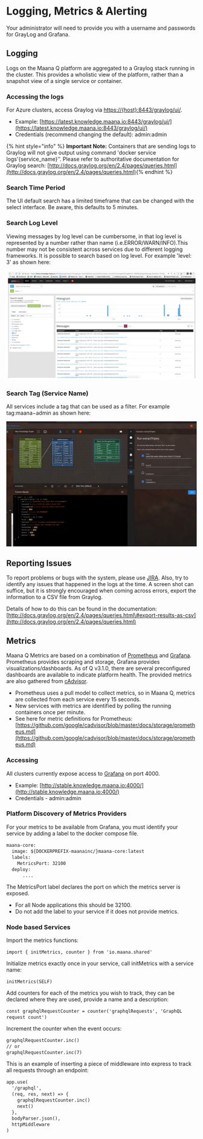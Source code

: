 # Logging, Metrics & Alerting

Your administrator will need to provide you with a username and passwords for GrayLog and Grafana.

## Logging  <a id="logging"></a>

Logs on the Maana Q platform are aggregated to a Graylog stack running in the cluster. This provides a wholistic view of the platform, rather than a snapshot view of a single service or container.

### Accessing the logs   <a id="accessing-the-logs"></a>

For Azure clusters, access Graylog via [https://{host}:8443/graylog/ui/](https://{host}:8443/graylog/ui/).

* Example: [https://latest.knowledge.maana.io:8443/graylog/ui/](https://latest.knowledge.maana.io:8443/graylog/ui/)​
* Credentials \(recommend changing the default\): admin:admin

{% hint style="info" %}
**Important Note:** Containers that are sending logs to Graylog will not give output using command 'docker service logs'{service\_name}’’. Please refer to authoritative documentation for Graylog search: [http://docs.graylog.org/en/2.4/pages/queries.html](http://docs.graylog.org/en/2.4/pages/queries.html)​
{% endhint %}

### Search Time Period  <a id="search-time-period"></a>

The UI default search has a limited timeframe that can be changed with the select interface. Be aware, this defaults to 5 minutes.

### Search Log Level  <a id="search-log-level"></a>

Viewing messages by log level can be cumbersome, in that log level is represented by a number rather than name \(i.e.ERROR/WARN/INFO\).This number may not be consistent across services due to different logging frameworks. It is possible to search based on log level. For example 'level: 3' as shown here:

![Example &apos;level 3&apos;](../../../.gitbook/assets/image%20%2820%29.png)

### Search Tag \(Service Name\)  <a id="search-tag-service-name"></a>

All services include a tag that can be used as a filter. For example tag:maana−admin as shown here:

![Example Tag](../../../.gitbook/assets/image%20%2874%29.png)

## Reporting Issues  <a id="reporting-issues"></a>

To report problems or bugs with the system, please use [JIRA](https://jira.corp.maana.io/secure/WelcomeToJIRA.jspa). Also, try to identify any issues that happened in the logs at the time. A screen shot can suffice, but it is strongly encouraged when coming across errors, export the information to a CSV file from Graylog.

Details of how to do this can be found in the documentation: [http://docs.graylog.org/en/2.4/pages/queries.html\#export-results-as-csv](http://docs.graylog.org/en/2.4/pages/queries.html)​

## Metrics  <a id="metrics"></a>

Maana Q Metrics are based on a combination of [Prometheus](https://prometheus.io/) and [Grafana](https://grafana.com/). Prometheus provides scraping and storage, Grafana provides visualizations/dashboards. As of Q v3.1.0, there are several preconfigured dashboards are available to indicate platform health. The provided metrics are also gathered from [cAdvisor](https://github.com/google/cadvisor).

* Prometheus uses a pull model to collect metrics, so in Maana Q, metrics are collected from each service every 15 seconds.
* New services with metrics are identified by polling the running containers once per minute.
* See here for metric definitions for Prometheus: [https://github.com/google/cadvisor/blob/master/docs/storage/prometheus.md](https://github.com/google/cadvisor/blob/master/docs/storage/prometheus.md)

### Accessing  <a id="accessing"></a>

All clusters currently expose access to [Grafana](https://grafana.com/) on port 4000.

* Example: [http://stable.knowledge.maana.io:4000/](http://stable.knowledge.maana.io:4000/)​
* Credentials - admin:admin

### Platform Discovery of Metrics Providers  <a id="platform-discovery-of-metrics-providers"></a>

For your metrics to be available from Grafana, you must identify your service by adding a label to the docker compose file.

```text
maana-core:
  image: ${DOCKERPREFIX-maanainc/}maana-core:latest
  labels:
    MetricsPort: 32100
  deploy:
      ....
```

The MetricsPort label declares the port on which the metrics server is exposed.

* For all Node applications this should be 32100.
* Do not add the label to your service if it does not provide metrics.

### Node based Services  <a id="node-based-services"></a>

Import the metrics functions:

```text
import { initMetrics, counter } from 'io.maana.shared'
```

Initialize metrics exactly once in your service, call initMetrics with a service name:

```text
initMetrics(SELF)
```

Add counters for each of the metrics you wish to track, they can be declared where they are used, provide a name and a description:

```text
const graphqlRequestCounter = counter('graphqlRequests', 'GraphQL request count')
```

Increment the counter when the event occurs:

```text
graphqlRequestCounter.inc()
// or
graphqlRequestCounter.inc(7)
```

This is an example of inserting a piece of middleware into express to track all requests through an endpoint:

```text
app.use(
  '/graphql',
  (req, res, next) => {
    graphqlRequestCounter.inc()
    next()
  },
  bodyParser.json(),
  httpMiddleware
)
```

[    
](https://maana-ue.gitbook.io/product/role-guide/administrator-guide/service-startup-stabilizing-and-metrics)


